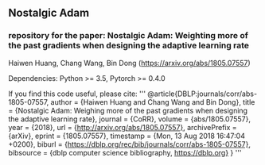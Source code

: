 ## Nostalgic Adam
### repository for the paper: Nostalgic Adam: Weighting more of the past gradients when designing the adaptive learning rate
Haiwen Huang, Chang Wang, Bin Dong (https://arxiv.org/abs/1805.07557) 

Dependencies: Python >= 3.5, Pytorch >= 0.4.0

If you find this code useful, please cite:
'''
@article{DBLP:journals/corr/abs-1805-07557,
  author    = {Haiwen Huang and
               Chang Wang and
               Bin Dong},
  title     = {Nostalgic Adam: Weighing more of the past gradients when designing
               the adaptive learning rate},
  journal   = {CoRR},
  volume    = {abs/1805.07557},
  year      = {2018},
  url       = {http://arxiv.org/abs/1805.07557},
  archivePrefix = {arXiv},
  eprint    = {1805.07557},
  timestamp = {Mon, 13 Aug 2018 16:47:04 +0200},
  biburl    = {https://dblp.org/rec/bib/journals/corr/abs-1805-07557},
  bibsource = {dblp computer science bibliography, https://dblp.org}
}
'''

